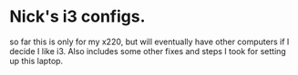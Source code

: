 # Nick's i3 configs. 

so far this is only for my x220, but will eventually have other computers if I decide I like i3. Also includes some other fixes and steps I took for setting up this laptop. 

